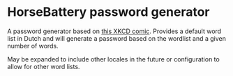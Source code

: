 # HorseBattery password generator

A password generator based on [this XKCD comic](https://xkcd.com/936/). 
Provides a default word list in Dutch and will generate a password based on
the wordlist and a given number of words.

May be expanded to include other locales in the future or configuration to 
allow for other word lists. 